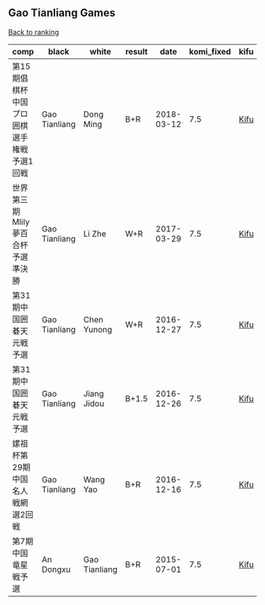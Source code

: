 ## Gao Tianliang Games

[Back to ranking](../../index.md)




| **comp** | **black** | **white** | **result** | **date** | **komi_fixed** | **kifu** | 
| --- | --- | --- | --- | --- | --- | --- |
| 第15期倡棋杯中国プロ囲棋選手権戦予選1回戦 | Gao Tianliang | Dong Ming | B+R | 2018-03-12 | 7.5 | [Kifu](https://kifudepot.net/kifucontents.php?id=LtG%2B%2BN8hDgh0Chtr2jMucg%3D%3D) | 
| 世界第三期Mlily夢百合杯予選準決勝 | Gao Tianliang | Li Zhe | W+R | 2017-03-29 | 7.5 | [Kifu](https://kifudepot.net/kifucontents.php?id=LrZfMGRSwElszPsOhKqpUw%3D%3D) | 
| 第31期中国囲碁天元戦予選 | Gao Tianliang | Chen Yunong | W+R | 2016-12-27 | 7.5 | [Kifu](https://kifudepot.net/kifucontents.php?id=a8gC%2FKpXYSyCY3ygIGbGnw%3D%3D) | 
| 第31期中国囲碁天元戦予選 | Gao Tianliang | Jiang Jidou | B+1.5 | 2016-12-26 | 7.5 | [Kifu](https://kifudepot.net/kifucontents.php?id=WS8pCj08Oe80el1Eg3lCYg%3D%3D) | 
| 嫘祖杯第29期中国名人戦網選2回戦 | Gao Tianliang | Wang Yao | B+R | 2016-12-16 | 7.5 | [Kifu](https://kifudepot.net/kifucontents.php?id=ODNO3pgmpXVR48ZE%2BE3Lsg%3D%3D) | 
| 第7期中国竜星戦予選 | An Dongxu | Gao Tianliang | B+R | 2015-07-01 | 7.5 | [Kifu](https://kifudepot.net/kifucontents.php?id=v%2BQQm%2BbNdjtLmFLVFYmeaA%3D%3D) |




